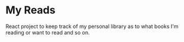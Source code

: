 # My Reads

React project to keep track of my personal library as to what books I'm reading or want to read and so on.
